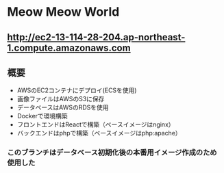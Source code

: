 # Meow Meow World

## http://ec2-13-114-28-204.ap-northeast-1.compute.amazonaws.com

## 概要
- AWSのEC2コンテナにデプロイ(ECSを使用)
- 画像ファイルはAWSのS3に保存
- データベースはAWSのRDSを使用
- Dockerで環境構築
- フロントエンドはReactで構築（ベースイメージはnginx）
- バックエンドはphpで構築（ベースイメージはphp:apache）

### このブランチはデータベース初期化後の本番用イメージ作成のため使用した
